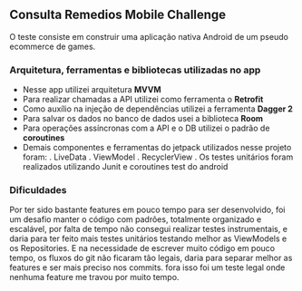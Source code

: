 ## Consulta Remedios Mobile Challenge

O teste consiste em construir uma aplicação nativa Android de um pseudo ecommerce de games.

### Arquitetura, ferramentas e bibliotecas utilizadas no app
- Nesse app utilizei arquitetura **MVVM**
- Para realizar chamadas a API utilizei como ferramenta o **Retrofit**
- Como auxílio na injeção de dependências utilizei a ferramenta **Dagger 2**
- Para salvar os dados no banco de dados usei a biblioteca **Room**
- Para operações assíncronas com a API e o DB utilizei o padrão de **coroutines**
- Demais componentes e ferramentas do jetpack utilizados nesse projeto foram:
	. LiveData
	. ViewModel
	. RecyclerView
	. Os testes unitários foram realizados utilizando Junit e coroutines test do android

### Dificuldades
Por ter sido bastante features em pouco tempo para ser desenvolvido, foi um desafio manter o código com padrões, totalmente organizado e escalável, por falta de tempo não consegui realizar testes instrumentais, e daria para ter feito mais testes unitários testando melhor as ViewModels e os Repositories. E na necessidade de escrever muito código em pouco tempo, os fluxos do git não ficaram tão legais, daria para separar melhor as features e ser mais preciso nos commits. fora isso foi um teste legal onde nenhuma feature me travou por muito tempo. 

